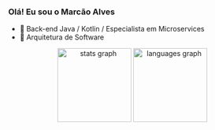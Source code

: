 ### Olá!  Eu sou o Marcão Alves

- 🔭 Back-end Java / Kotlin / Especialista em Microservices
- 🌱 Arquitetura de Software

<div align="center">
  <img src="https://github-readme-stats.vercel.app/api?hide_title=false&hide_rank=false&show_icons=true&include_all_commits=true&count_private=true&disable_animations=false&theme=dracula&locale=pt-br&hide_border=false&username=engmarcosalves" height="150" alt="stats graph"  />
  <img src="https://github-readme-stats.vercel.app/api/top-langs?locale=pt-br&hide_title=false&layout=compact&card_width=320&langs_count=5&theme=dracula&hide_border=false&username=engmarcosalves" height="150" alt="languages graph"  />
</div>
